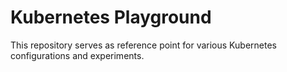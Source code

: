 # Kubernetes Playground 

This repository serves as reference point for various Kubernetes configurations and 
experiments. 

